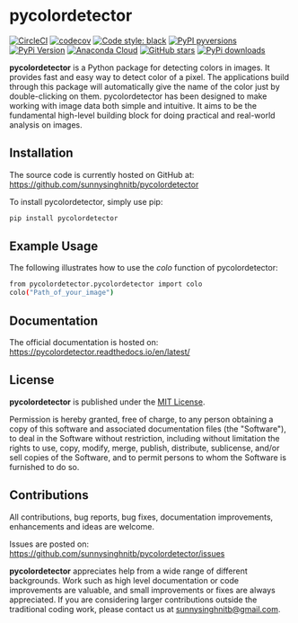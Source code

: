 # pycolordetector

[![CircleCI](https://img.shields.io/circleci/project/github/nschloe/pipdate/master.svg?style=flat-square)](https://circleci.com/gh/nschloe/pipdate/tree/master)
[![codecov](https://img.shields.io/codecov/c/github/nschloe/pipdate.svg?style=flat-square)](https://codecov.io/gh/nschloe/pipdate)
[![Code style: black](https://img.shields.io/badge/code%20style-black-000000.svg?style=flat-square)](https://github.com/psf/black)
[![PyPI pyversions](https://img.shields.io/pypi/pyversions/pipdate.svg?style=flat-square)](https://pypi.org/pypi/pipdate/)
[![PyPi Version](https://img.shields.io/pypi/v/pipdate.svg?style=flat-square)](https://pypi.python.org/pypi/pipdate)
[![Anaconda Cloud](https://anaconda.org/conda-forge/pipdate/badges/version.svg?=style=flat-square)](https://anaconda.org/conda-forge/pipdate/)
[![GitHub stars](https://img.shields.io/github/stars/nschloe/pipdate.svg?style=flat-square&logo=github&label=Stars&logoColor=white)](https://github.com/nschloe/pipdate)
[![PyPi downloads](https://img.shields.io/pypi/dm/pipdate.svg?style=flat-square)](https://pypistats.org/packages/pipdate)

**pycolordetector** is a Python package for detecting colors in images. It provides fast and easy way to detect color of a pixel. The applications build through this package will automatically give the name of the color just by double-clicking on them. pycolordetector has been designed to make working with image data both simple and intuitive. It aims to be the fundamental high-level building block for doing practical and real-world analysis on images. 

## Installation

The source code is currently hosted on GitHub at:<br>
https://github.com/sunnysinghnitb/pycolordetector

To install pycolordetector, simply use pip:
```sh
pip install pycolordetector
```

## Example Usage

The following illustrates how to use the *colo* function of pycolordetector:
```sh
from pycolordetector.pycolordetector import colo
colo("Path_of_your_image")
```

## Documentation

The official documentation is hosted on:<br>
https://pycolordetector.readthedocs.io/en/latest/

## License

**pycolordetector** is published under the [MIT License][mit].

Permission is hereby granted, free of charge, to any person obtaining a copy
of this software and associated documentation files (the "Software"), to deal
in the Software without restriction, including without limitation the rights
to use, copy, modify, merge, publish, distribute, sublicense, and/or sell
copies of the Software, and to permit persons to whom the Software is
furnished to do so.


## Contributions

All contributions, bug reports, bug fixes, documentation improvements, enhancements and ideas are welcome. 

Issues are posted on:<br>
https://github.com/sunnysinghnitb/pycolordetector/issues

**pycolordetector** appreciates help from a wide range of different backgrounds. Work such as high level documentation or code improvements are valuable, and small improvements or fixes are always appreciated. If you are considering larger contributions outside the traditional coding work, please contact us at sunnysinghnitb@gmail.com.


[pcking]: https://packaging.python.org
[mit]: https://github.com/sunnysinghnitb/pycolordetector/blob/master/LICENSE
"# example-project"
